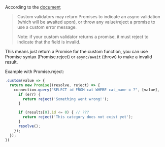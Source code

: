 According to the [document][1] 

> Custom validators may return Promises to indicate an async validation
> (which will be awaited upon), or throw any value/reject a promise to
> use a custom error message.
> 
> Note: if your custom validator returns a promise, it must reject to
> indicate that the field is invalid.

This means just return a Promise for the custom function, you can use Promise syntax (Promise.reject) or `async/await` (throw) to make a invalid result.

Example with Promise.reject:

```js
.custom(value => {
  return new Promise((resolve, reject) => {
    connection.query("SELECT id FROM cat WHERE cat_name = ?", [value], (err, results) => {
      if (err) {
        return reject('Something went wrong!');
      }

      if (results[0].id <= 0) { // ???
        return reject('This category does not exist yet');
      }
      resolve();
    });
  });
})
```

  

[1]: https://express-validator.github.io/docs/custom-validators-sanitizers.html
